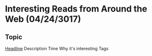 # Interesting Reads from Around the Web (04/24/3017)

## Topic

[Headline](https://www.google.com)
Description
Time
Why it's interesting
Tags
